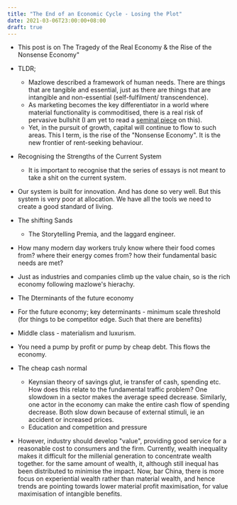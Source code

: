 ```yaml
---
title: "The End of an Economic Cycle - Losing the Plot"
date: 2021-03-06T23:00:00+08:00
draft: true
---
```



-   This post is on The Tragedy of the Real Economy & the Rise of the Nonsense Economy"
-   TLDR;
    -   Mazlowe described a framework of human needs. There are things that are tangible and essential, just as there are things that are intangible and non-essential (self-fulfilment/ transcendence).
    -   As marketing becomes the key differentiator in a world where material functionality is commoditised, there is a real risk of pervasive bullshit (I am yet to read a [seminal piece](https://www.goodreads.com/book/show/34466958-bullshit-jobs) on this).
    -   Yet, in the pursuit of growth, capital will continue to flow to such areas. This I term, is the rise of the "Nonsense Economy". It is the new frontier of rent-seeking behaviour.

-   Recognising the Strengths of the Current System
    -   It is important to recognise that the series of essays is not meant to take a shit on the current system.
-   Our system is built for innovation. And has done so very well. But this system is very poor at allocation. We have all the tools we need to create a good standard of living.
-   The shifting Sands
    -   The Storytelling Premia, and the laggard engineer.
-   How many modern day workers truly know where their food comes from? where their energy comes from? how their fundamental basic needs are met?
-   Just as industries and companies climb up the value chain, so is the rich economy following mazlowe's hierachy.
-   The Dterminants of the future economy
-   For the future economy; key determinants - minimum scale threshold (for things to be competitor edge. Such that there are benefits)
-   Middle class - materialism and luxurism.
-   You need a pump by profit or pump by cheap debt. This flows the economy.

-   The cheap cash normal
    -   Keynsian theory of savings glut, ie transfer of cash, spending etc. How does this relate to the fundamental traffic problem? One slowdown in a sector makes the average speed decrease. Similarly, one actor in the economy can make the entire cash flow of spending decrease. Both slow down because of external stimuli, ie an accident or increased prices. 
    -   Education and competition and pressure

-   However, industry should develop "value", providing good service for a reasonable cost to consumers and the firm. Currently, wealth inequality makes it difficult for the millenial generation to concentrate wealth together. for the same amount of wealth, it, although still inequal has been distributed to minimise the impact. Now, bar China, there is more focus on experiential wealth rather than material wealth, and hence trends are pointing towards lower material profit maximisation, for value maximisation of intangible benefits.